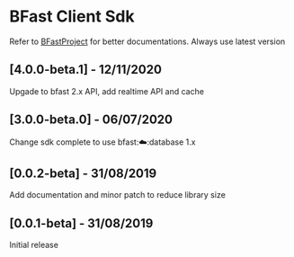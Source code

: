 # BFast Client Sdk

Refer to [BFastProject](http://bfast.fahamutech.com/docs) for better documentations.
Always use latest version

## [4.0.0-beta.1] - 12/11/2020

Upgade to bfast 2.x API, add realtime API and cache

## [3.0.0-beta.0] - 06/07/2020

Change sdk complete to use bfast::cloud::database 1.x

## [0.0.2-beta] - 31/08/2019

Add documentation and minor patch to reduce library size

## [0.0.1-beta] - 31/08/2019

Initial release
